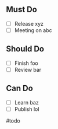 ## Must Do

- [ ] Release xyz
- [ ] Meeting on abc

## Should Do

- [ ] Finish foo
- [ ] Review bar

## Can Do

- [ ] Learn baz
- [ ] Publish lol

#todo
